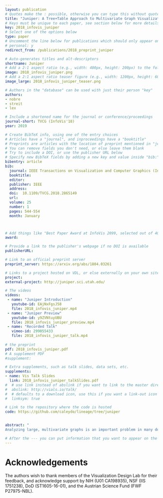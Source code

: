 ```yaml
---
layout: publication
# Quotes make the : possible, otherwise you can type this without quotes
title: "Juniper: A Tree+Table Approach to Multivariate Graph Visualization"
# Keys must be unique to each paper, see section below for more details
key: 2018_infovis_juniper
# Select one of the options below
type: paper 
# Uncomment the line below for publications which should only appear on a personal webpage
# personal: y
redirect_from: /publications/2018_preprint_juniper

# Auto-generates titles and alt-descriptors
shortname: Juniper
# Add a 2:1 aspect ratio (e.g., width: 400px, height: 200px) to the folder /assets/images/publications/
image: 2018_infovis_juniper.png
# Add a 2:1 aspect ratio teaser figure (e.g., width: 1200px, height: 600px) to the folder /assets/images/publications/
image_large: 2018_infovis_juniper_teaser.png

# Authors in the "database" can be used with just their person "key"
authors:
- nobre
- streit
- lex

# Include a shortened name for the journal or conference/proceedings
journal-short: TVCG (InfoVis'18)
year: 2019

# Create BibTeX info, using one of the entry choices
# Articles have a "journal", and inproceedings have a "booktitle"
# Preprints are articles with the location of preprint mentioned in "journal"
# You can remove fields you don't need, or else leave them blank
# Try to include a DOI, or use the publisher URL below
# Specify new BibTeX fields by adding a new key and value inside "bib:"
bibentry: article
bib:
  journal: IEEE Transactions on Visualization and Computer Graphics (InfoVis ’18)
  booktitle: 
  editor: 
  publisher: IEEE
  address: 
  doi:  10.1109/TVCG.2018.2865149
  url: 
  volume: 25
  number: 1
  pages: 544-554
  month: January



# Add things like "Best Paper Award at InfoVis 2099, selected out of 4000 submissions"
award: 

# Provide a link to the publisher's webpage if no DOI is available
publisherURL: 

# Link to an official preprint server
preprint_server: https://arxiv.org/abs/1804.03261

# Links to a project hosted on VDL, or else externally on your own site
project: 
external-project: http://juniper.sci.utah.edu/

# The videos
videos:  
 - name: "Juniper Introduction" 
   youtube-id: EAjNxFgsJ58
   file: 2018_infovis_juniper.mp4
 - name: "Juniper Preview" 
   youtube-id: y9ZVNtuyUBU
   file: 2018_infovis_juniper_preview.mp4
 - name: "Recorded Talk" 
   vimeo-id: 299855433
   file: 2018_infovis_juniper_talk.mp4
 
# the preprint
pdf: 2018_infovis_juniper.pdf
# A supplement PDF
#supplement: 

# Extra supplements, such as talk slides, data sets, etc.
supplements:
- name: Vis Talk Slides
  link: 2018_infovis_juniper_talkSlides.pdf
#  # use link instead of abslink if you want to link to the master directory
#  abslink: http://vials.io/talk/
#  # defaults to a download icon, use this if you want a link-out icon
#  linksym: true

# Link to the repository where the code is hosted
code: https://github.com/caleydo/lineage/tree/juniper
 

abstract: "
Analyzing large, multivariate graphs is an important problem in many domains, yet such graphs are challenging to visualize. In this paper, we introduce a novel, scalable, tree+table multivariate graph visualization technique, which makes many tasks related to multivariate graph analysis easier to achieve. The core principle we follow is to selectively query for nodes or subgraphs of interest and visualize these subgraphs as a spanning tree of the graph. The tree is laid out linearly, which enables us to juxtapose the nodes with a table visualization where diverse attributes can be shown. We also use this table as an adjacency matrix, so that the resulting technique is a hybrid node-link/adjacency matrix technique. We implement this concept in Juniper and complement it with a set of interaction techniques that enable analysts to dynamically grow, restructure, and aggregate the tree, as well as change the layout or show paths between nodes. We demonstrate the utility of our tool in usage scenarios for different multivariate networks: a bipartite network of scholars, papers, and citation metrics and a  multitype network of story characters, places, books, etc."

# After the --- you can put information that you want to appear on the website using markdown formatting or HTML. A good example are acknowledgements, extra references, an erratum, etc.
---
```



# Acknowledgements

The authors wish to thank members of the Visualization Design Lab
for their feedback, and acknowledge support by NIH (U01 CA198935),
NSF (IIS 1751238), DoD (ST1605-16-01), and the Austrian Science
Fund (FWF P27975-NBL).
